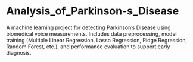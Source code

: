 # Analysis_of_Parkinson-s_Disease
A machine learning project for detecting Parkinson’s Disease using biomedical voice measurements. Includes data preprocessing, model training (Multiple Linear Regression, Lasso Regression, Ridge Regression, Random Forest, etc.), and performance evaluation to support early diagnosis.
